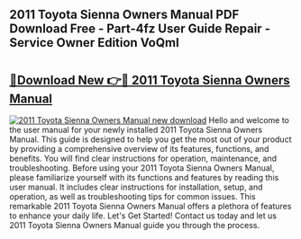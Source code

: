 ## 2011 Toyota Sienna Owners Manual PDF Download Free - Part-4fz User Guide Repair - Service Owner Edition VoQmI

# <h2><a href="http://bc32408.oget.top/?id=2011+Toyota+Sienna+Owners+Manual">🔗Download New 👉🔴 2011 Toyota Sienna Owners Manual</a></h2>

[![2011 Toyota Sienna Owners Manual new download](https://i.imgur.com/5g1atiW.png)](http://bc32408.oget.top/?id=2011+Toyota+Sienna+Owners+Manual)
Hello and welcome to the user manual for your newly installed 2011 Toyota Sienna Owners Manual. This guide is designed to help you get the most out of your product by providing a comprehensive overview of its features, functions, and benefits. You will find clear instructions for operation, maintenance, and troubleshooting. Before using your 2011 Toyota Sienna Owners Manual, please familiarize yourself with its functions and features by reading this user manual. It includes clear instructions for installation, setup, and operation, as well as troubleshooting tips for common issues. This remarkable 2011 Toyota Sienna Owners Manual offers a plethora of features to enhance your daily life. Let's Get Started! Contact us today and let us 2011 Toyota Sienna Owners Manual guide you through the process.
